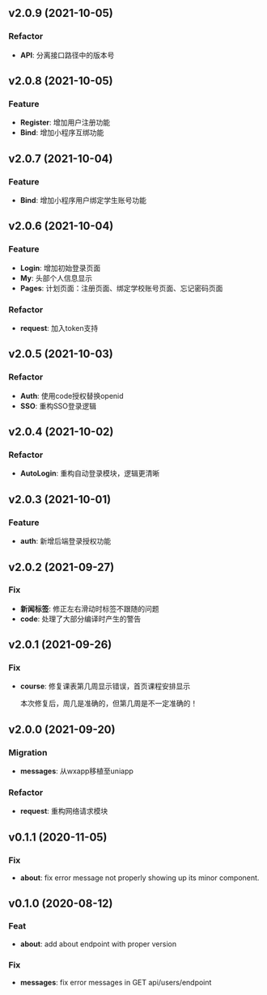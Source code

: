 ## v2.0.9 (2021-10-05)

### Refactor
- **API**: 分离接口路径中的版本号

## v2.0.8 (2021-10-05)

### Feature
- **Register**: 增加用户注册功能
- **Bind**: 增加小程序互绑功能

## v2.0.7 (2021-10-04)

### Feature
- **Bind**: 增加小程序用户绑定学生账号功能

## v2.0.6 (2021-10-04)

### Feature
- **Login**: 增加初始登录页面
- **My**: 头部个人信息显示
- **Pages**: 计划页面：注册页面、绑定学校账号页面、忘记密码页面

### Refactor
- **request**: 加入token支持

## v2.0.5 (2021-10-03)

### Refactor
- **Auth**: 使用code授权替换openid
- **SSO**: 重构SSO登录逻辑

## v2.0.4 (2021-10-02)

### Refactor
- **AutoLogin**: 重构自动登录模块，逻辑更清晰

## v2.0.3 (2021-10-01)

### Feature
- **auth**: 新增后端登录授权功能

## v2.0.2 (2021-09-27)

### Fix
- **新闻标签**: 修正左右滑动时标签不跟随的问题
- **code**: 处理了大部分编译时产生的警告

## v2.0.1 (2021-09-26)

### Fix

- **course**: 修复课表第几周显示错误，首页课程安排显示
            
    本次修复后，周几是准确的，但第几周是不一定准确的！

## v2.0.0 (2021-09-20)

### Migration

- **messages**: 从wxapp移植至uniapp

### Refactor

- **request**: 重构网络请求模块


## v0.1.1 (2020-11-05)


### Fix

- **about**: fix error message not properly showing up its minor component.

## v0.1.0 (2020-08-12)

### Feat

- **about**: add about endpoint with proper version

### Fix

- **messages**: fix error messages in GET api/users/endpoint 
